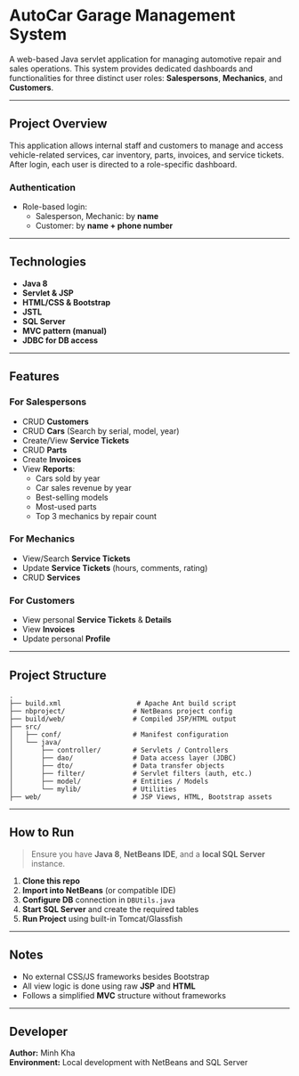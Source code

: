 # AutoCar Garage Management System

A web-based Java servlet application for managing automotive repair and sales operations. This system provides dedicated dashboards and functionalities for three distinct user roles: **Salespersons**, **Mechanics**, and **Customers**.

---

## Project Overview

This application allows internal staff and customers to manage and access vehicle-related services, car inventory, parts, invoices, and service tickets. After login, each user is directed to a role-specific dashboard.

### Authentication
- Role-based login:
  - Salesperson, Mechanic: by **name**
  - Customer: by **name + phone number**

---

## Technologies

- **Java 8**
- **Servlet & JSP**
- **HTML/CSS & Bootstrap**
- **JSTL**
- **SQL Server**
- **MVC pattern (manual)**
- **JDBC for DB access**

---

## Features

### For Salespersons
- CRUD **Customers**
- CRUD **Cars** (Search by serial, model, year)
- Create/View **Service Tickets**
- CRUD **Parts**
- Create **Invoices**
- View **Reports**:
  - Cars sold by year
  - Car sales revenue by year
  - Best-selling models
  - Most-used parts
  - Top 3 mechanics by repair count

### For Mechanics
- View/Search **Service Tickets**
- Update **Service Tickets** (hours, comments, rating)
- CRUD **Services**

### For Customers
- View personal **Service Tickets** & **Details**
- View **Invoices**
- Update personal **Profile**

---

## Project Structure

```
.
├── build.xml                   # Apache Ant build script
├── nbproject/                 # NetBeans project config
├── build/web/                 # Compiled JSP/HTML output
├── src/
│   ├── conf/                  # Manifest configuration
│   └── java/
│       ├── controller/        # Servlets / Controllers
│       ├── dao/               # Data access layer (JDBC)
│       ├── dto/               # Data transfer objects
│       ├── filter/            # Servlet filters (auth, etc.)
│       ├── model/             # Entities / Models
│       └── mylib/             # Utilities
├── web/                       # JSP Views, HTML, Bootstrap assets
```

---

## How to Run

> Ensure you have **Java 8**, **NetBeans IDE**, and a **local SQL Server** instance.

1. **Clone this repo**
2. **Import into NetBeans** (or compatible IDE)
3. **Configure DB** connection in `DBUtils.java`
4. **Start SQL Server** and create the required tables
5. **Run Project** using built-in Tomcat/Glassfish

---

## Notes

- No external CSS/JS frameworks besides Bootstrap
- All view logic is done using raw **JSP** and **HTML**
- Follows a simplified **MVC** structure without frameworks

---

## Developer

**Author:** Minh Kha  
**Environment:** Local development with NetBeans and SQL Server
